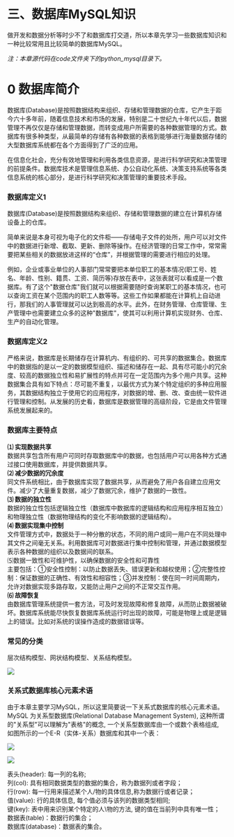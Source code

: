 # 三、数据库MySQL知识

做开发和数据分析等时少不了和数据库打交道，所以本章先学习一些数据库知识和一种比较常用且比较简单的数据库MySQL。

_注：本章源代码在code文件夹下的python\_mysql目录下。_

# 0 数据库简介

数据库\(Database\)是按照数据结构来组织、存储和管理数据的仓库，它产生于距今六十多年前，随着信息技术和市场的发展，特别是二十世纪九十年代以后，数据管理不再仅仅是存储和管理数据，而转变成用户所需要的各种数据管理的方式。数据库有很多种类型，从最简单的存储有各种数据的表格到能够进行海量数据存储的大型数据库系统都在各个方面得到了广泛的应用。

在信息化社会，充分有效地管理和利用各类信息资源，是进行科学研究和决策管理的前提条件。数据库技术是管理信息系统、办公自动化系统、决策支持系统等各类信息系统的核心部分，是进行科学研究和决策管理的重要技术手段。

### 数据库定义1

数据库\(Database\)是按照数据结构来组织、存储和管理数据的建立在计算机存储设备上的仓库。

简单来说是本身可视为电子化的文件柜——存储电子文件的处所，用户可以对文件中的数据进行新增、截取、更新、删除等操作。在经济管理的日常工作中，常常需要把某些相关的数据放进这样的“仓库”，并根据管理的需要进行相应的处理。

例如，企业或事业单位的人事部门常常要把本单位职工的基本情况\(职工号、姓名、年龄、性别、籍贯、工资、简历等\)存放在表中，这张表就可以看成是一个数据库。有了这个"数据仓库"我们就可以根据需要随时查询某职工的基本情况，也可以查询工资在某个范围内的职工人数等等。这些工作如果都能在计算机上自动进行，那我们的人事管理就可以达到极高的水平。此外，在财务管理、仓库管理、生产管理中也需要建立众多的这种"数据库"，使其可以利用计算机实现财务、仓库、生产的自动化管理。

### 数据库定义2

严格来说，数据库是长期储存在计算机内、有组织的、可共享的数据集合。数据库中的数据指的是以一定的数据模型组织、描述和储存在一起、具有尽可能小的冗余度、较高的数据独立性和易扩展性的特点并可在一定范围内为多个用户共享。这种数据集合具有如下特点：尽可能不重复，以最优方式为某个特定组织的多种应用服务，其数据结构独立于使用它的应用程序，对数据的增、删、改、查由统一软件进行管理和控制。从发展的历史看，数据库是数据管理的高级阶段，它是由文件管理系统发展起来的。

### 数据库主要特点

**⑴ 实现数据共享**  
数据共享包含所有用户可同时存取数据库中的数据，也包括用户可以用各种方式通过接口使用数据库，并提供数据共享。  
**⑵ 减少数据的冗余度**  
同文件系统相比，由于数据库实现了数据共享，从而避免了用户各自建立应用文件。减少了大量重复数据，减少了数据冗余，维护了数据的一致性。  
**⑶ 数据的独立性**  
数据的独立性包括逻辑独立性（数据库中数据库的逻辑结构和应用程序相互独立）和物理独立性（数据物理结构的变化不影响数据的逻辑结构）。  
**⑷ 数据实现集中控制**  
文件管理方式中，数据处于一种分散的状态，不同的用户或同一用户在不同处理中其文件之间毫无关系。利用数据库可对数据进行集中控制和管理，并通过数据模型表示各种数据的组织以及数据间的联系。  
⑸数据一致性和可维护性，以确保数据的安全性和可靠性  
主要包括：①安全性控制：以防止数据丢失、错误更新和越权使用；②完整性控制：保证数据的正确性、有效性和相容性；③并发控制：使在同一时间周期内，允许对数据实现多路存取，又能防止用户之间的不正常交互作用。  
**⑹ 故障恢复**  
由数据库管理系统提供一套方法，可及时发现故障和修复故障，从而防止数据被破坏。数据库系统能尽快恢复数据库系统运行时出现的故障，可能是物理上或是逻辑上的错误。比如对系统的误操作造成的数据错误等。

### 常见的分类

层次结构模型、网状结构模型、关系结构模型。

![](/assets/database_cates.png)

### 关系式数据库核心元素术语

由于本章主要学习MySQL，所以这里简要说一下关系式数据库的核心元素术语。MySQL 为关系型数据库\(Relational Database Management System\), 这种所谓的"关系型"可以理解为"表格"的概念, 一个关系型数据库由一个或数个表格组成, 如图所示的一个E-R（实体-关系）数据库和其中一个表：

![](/assets/ERtables.png)

![](/assets/tables_goods.png)

表头\(header\): 每一列的名称;  
列\(col\): 具有相同数据类型的数据的集合，称为数据列或者字段；  
行\(row\): 每一行用来描述某个人/物的具体信息,称为数据行或者记录；  
值\(value\): 行的具体信息, 每个值必须与该列的数据类型相同;  
键\(key\): 表中用来识别某个特定的人\物的方法, 键的值在当前列中具有唯一性；  
数据表\(table\)：数据行的集合；  
数据库\(database\)：数据表的集合。

